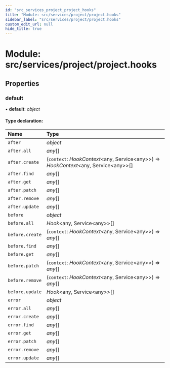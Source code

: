 ```yaml
---
id: "src_services_project_project_hooks"
title: "Module: src/services/project/project.hooks"
sidebar_label: "src/services/project/project.hooks"
custom_edit_url: null
hide_title: true
---
```


# Module: src/services/project/project.hooks

## Properties

### default

• **default**: *object*

#### Type declaration:

Name | Type |
:------ | :------ |
`after` | *object* |
`after.all` | *any*[] |
`after.create` | (`context`: *HookContext*<any, Service<any\>\>) => *HookContext*<any, Service<any\>\>[] |
`after.find` | *any*[] |
`after.get` | *any*[] |
`after.patch` | *any*[] |
`after.remove` | *any*[] |
`after.update` | *any*[] |
`before` | *object* |
`before.all` | *Hook*<any, Service<any\>\>[] |
`before.create` | (`context`: *HookContext*<any, Service<any\>\>) => *any*[] |
`before.find` | *any*[] |
`before.get` | *any*[] |
`before.patch` | (`context`: *HookContext*<any, Service<any\>\>) => *any*[] |
`before.remove` | (`context`: *HookContext*<any, Service<any\>\>) => *any*[] |
`before.update` | *Hook*<any, Service<any\>\>[] |
`error` | *object* |
`error.all` | *any*[] |
`error.create` | *any*[] |
`error.find` | *any*[] |
`error.get` | *any*[] |
`error.patch` | *any*[] |
`error.remove` | *any*[] |
`error.update` | *any*[] |
